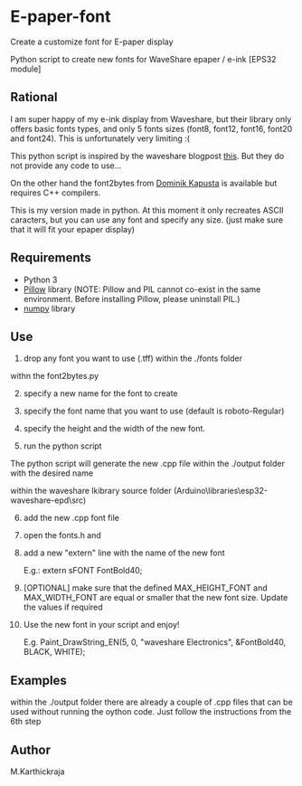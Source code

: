 # E-paper-font
Create a customize font for E-paper display

Python script to create new fonts for WaveShare epaper / e-ink [EPS32 module]

Rational
-------------------

I am super happy of my e-ink display from Waveshare, but their library only offers basic fonts types, and only 5 fonts sizes (font8, font12, font16, font20 and font24). This is unfortunately very limiting :(

This python script is inspired by the waveshare blogpost [this](https://wavesharejfs.blogspot.com/2018/08/make-new-larger-font-for-waveshare-spi.html). But they do not provide any code to use...

On the other hand the font2bytes from [Dominik Kapusta](https://github.com/ayoy/font2bytes/tree/master) is available but requires C++ compilers.

This is my version made in python.
At this moment it only recreates ASCII caracters, but you can use any font and specify any size.
(just make sure that it will fit your epaper display)


Requirements
-------------------
* Python 3
* [Pillow](https://pillow.readthedocs.io/en/stable/index.html#) library  (NOTE: Pillow and PIL cannot co-exist in the same environment. Before installing Pillow, please uninstall PIL.)
* [numpy](https://numpy.org/install/) library


Use
-------------------
1. drop any font you want to use (.tff) within the ./fonts folder

withn the font2bytes.py

2. specify a new name for the font to create

3. specify the font name that you want to use (default is roboto-Regular)

4. specify the height and the width of the new font. 

5. run the python script


The python script will generate the new .cpp file within the ./output folder with the desired name

within the waveshare lkibrary source folder (Arduino\libraries\esp32-waveshare-epd\src)

6. add the new .cpp font file

7. open the fonts.h and

8. add a new "extern" line with the name of the new font

    E.g.: extern sFONT FontBold40;

9. [OPTIONAL] make sure that the defined MAX_HEIGHT_FONT and MAX_WIDTH_FONT are equal or smaller that the new font size. Update the values if required

10. Use the new font in your script and enjoy!

    E.g. Paint_DrawString_EN(5, 0, "waveshare Electronics", &FontBold40, BLACK, WHITE);


Examples
-------------------
within the ./output folder there are already a couple of .cpp files that can be used without running the oython code.
Just follow the instructions from the 6th step


Author
-------------------
M.Karthickraja

